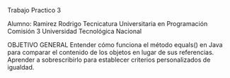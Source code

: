 Trabajo Practico 3

Alumno: Ramirez Rodrigo
Tecnicatura Universitaria en Programación
Comisión 3
Universidad Tecnológica Nacional

OBJETIVO GENERAL 
Entender cómo funciona el método equals() en Java para comparar el contenido de 
los objetos en lugar de sus referencias. Aprender a sobrescribirlo para establecer 
criterios personalizados de igualdad. 
